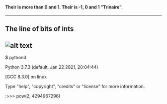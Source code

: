 #### Their is more than 0 and 1. Their is -1, 0 and 1 "Trinaire".
---
## The line of bits of ints
![alt text](https://github.com/lahbabic/c_hack/blob/main/line_of_bits_of_ints.JPG)
---
$ python3

Python 3.7.3 (default, Jan 22 2021, 20:04:44) 

[GCC 8.3.0] on linux

Type "help", "copyright", "credits" or "license" for more information.

:>>> pow(2, 4294967296)
